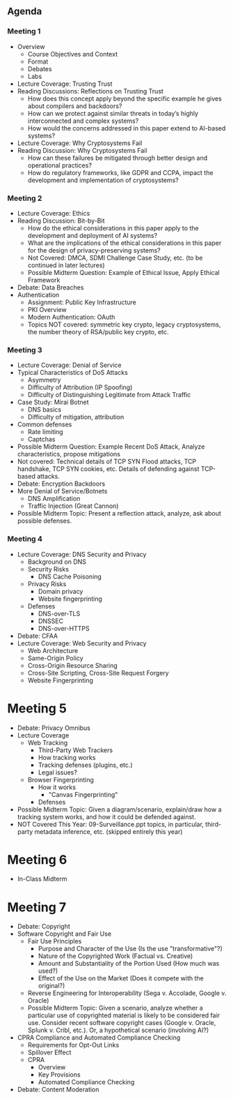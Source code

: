 ## Agenda

### Meeting 1

* Overview
  * Course Objectives and Context
  * Format
  * Debates
  * Labs
* Lecture Coverage: Trusting Trust
* Reading Discussions: Reflections on Trusting Trust
  * How does this concept apply beyond the specific example he gives about compilers and backdoors?
  * How can we protect against similar threats in today’s highly interconnected and complex systems?
  * How would the concerns addressed in this paper extend to AI-based systems?
* Lecture Coverage: Why Cryptosystems Fail
* Reading Discussion: Why Cryptosystems Fail
  * How can these failures be mitigated through better design and operational practices?
  * How do regulatory frameworks, like GDPR and CCPA, impact the development and implementation of cryptosystems?

### Meeting 2

* Lecture Coverage: Ethics
* Reading Discussion: Bit-by-Bit
   * How do the ethical considerations in this paper apply to the development and deployment of AI systems?
   * What are the implications of the ethical considerations in this paper for the design of privacy-preserving systems?
   * Not Covered: DMCA, SDMI Challenge Case Study, etc. (to be continued in later
     lectures)
   * Possible Midterm Question: Example of Ethical Issue, Apply Ethical Framework
* Debate: Data Breaches
* Authentication
  * Assignment: Public Key Infrastructure
  * PKI Overview
  * Modern Authentication: OAuth
  * Topics NOT covered: symmetric key crypto, legacy cryptosystems, the number
    theory of RSA/public key crypto, etc.


### Meeting 3

* Lecture Coverage: Denial of Service
* Typical Characteristics of DoS Attacks
  * Asymmetry
  * Difficulty of Attribution (IP Spoofing)
  * Difficulty of Distinguishing Legitimate from Attack Traffic
* Case Study: Mirai Botnet
  * DNS basics
  * Difficulty of mitigation, attribution
* Common defenses
  * Rate limiting 
  * Captchas
* Possible Midterm Question: Example Recent DoS Attack, Analyze
  characteristics, propose mitigations
* Not covered: Technical details of TCP SYN Flood attacks, TCP handshake, TCP
  SYN cookies, etc. Details of defending against TCP-based attacks.
* Debate: Encryption Backdoors
* More Denial of Service/Botnets
  * DNS Amplification
  * Traffic Injection (Great Cannon)
* Possible Midterm Topic: Present a reflection attack, analyze, ask about
  possible defenses.

### Meeting 4

* Lecture Coverage: DNS Security and Privacy
   * Background on DNS
   * Security Risks
     * DNS Cache Poisoning
   * Privacy Risks
     * Domain privacy
     * Website fingerprinting  
   * Defenses
     * DNS-over-TLS
     * DNSSEC
     * DNS-over-HTTPS
* Debate: CFAA
* Lecture Coverage: Web Security and Privacy
   * Web Architecture 
   * Same-Origin Policy
   * Cross-Origin Resource Sharing
   * Cross-Site Scripting, Cross-Site Request Forgery
   * Website Fingerprinting

# Meeting 5

* Debate: Privacy Omnibus
* Lecture Coverage
   * Web Tracking
     * Third-Party Web Trackers
     * How tracking works
     * Tracking defenses (plugins, etc.)
     * Legal issues?
   * Browser Fingerprinting
     * How it works
       * "Canvas Fingerprinting"
     * Defenses
* Possible Midterm Topic: Given a diagram/scenario, explain/draw how a tracking
  system works, and how it could be defended against.
* NOT Covered This Year: 09-Surveillance.ppt topics, in particular, third-party metadata
  inference, etc. (skipped entirely this year)

# Meeting 6 

* In-Class Midterm

# Meeting 7

* Debate: Copyright
* Software Copyright and Fair Use
   * Fair Use Principles
     * Purpose and Character of the Use (Is the use "transformative"?)
     * Nature of the Copyrighted Work (Factual vs. Creative)
     * Amount and Substantiality of the Portion Used (How much was used?)
     * Effect of the Use on the Market (Does it compete with the original?)
   * Reverse Engineering for Interoperability (Sega v. Accolade, Google v. Oracle)  
   * Possible Midterm Topic: Given a scenario, analyze whether a particular use
     of copyrighted material is likely to be considered fair use. Consider
     recent software copyright cases (Google v. Oracle, Splunk v. Cribl,
     etc.). Or, a hypothetical scenario (involving AI?)
* CPRA Compliance and Automated Compliance Checking
   * Requirements for Opt-Out Links
   * Spillover Effect
   * CPRA
     * Overview
     * Key Provisions
     * Automated Compliance Checking
* Debate: Content Moderation
